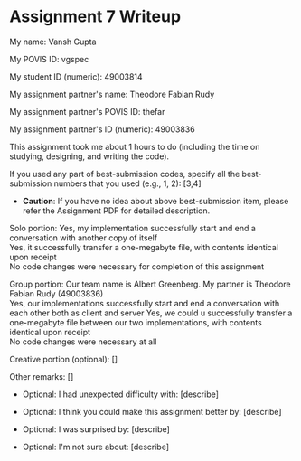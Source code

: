 Assignment 7 Writeup
=============

My name: Vansh Gupta

My POVIS ID: vgspec

My student ID (numeric): 49003814

My assignment partner's name: Theodore Fabian Rudy

My assignment partner's POVIS ID: thefar

My assignment partner's ID (numeric): 49003836

This assignment took me about 1 hours to do (including the time on studying, designing, and writing the code).

If you used any part of best-submission codes, specify all the best-submission numbers that you used (e.g., 1, 2): [3,4]

- **Caution**: If you have no idea about above best-submission item, please refer the Assignment PDF for detailed description.

Solo portion:
Yes, my implementation successfully start and end a conversation with another copy of itself  
Yes, it successfully transfer a one-megabyte file, with contents identical upon receipt  
No code changes were necessary for completion of this assignment


Group portion:
Our team name is Albert Greenberg. My partner is Theodore Fabian Rudy (49003836)  
Yes, our implementations successfully start and end a conversation with each other both as client and server
Yes, we could u successfully transfer a one-megabyte file between our two implementations, with contents identical upon receipt  
No code changes were necessary at all

Creative portion (optional):
[]

Other remarks:
[]

- Optional: I had unexpected difficulty with: [describe]

- Optional: I think you could make this assignment better by: [describe]

- Optional: I was surprised by: [describe]

- Optional: I'm not sure about: [describe]

